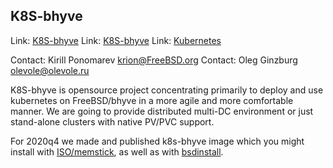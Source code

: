 ## K8S-bhyve ##

Link:	 [K8S-bhyve](https://k8s-bhyve.convectix.com)
Link:	 [K8S-bhyve](https://github.com/k8s-bhyve)
Link:	 [Kubernetes](https://kubernetes.io/)

Contact: Kirill Ponomarev <krion@FreeBSD.org>
Contact: Oleg Ginzburg <olevole@olevole.ru>

K8S-bhyve is opensource project concentrating primarily to deploy and use
kubernetes on FreeBSD/bhyve in a more agile and more comfortable manner.
We are going to provide distributed multi-DC environment or just stand-alone
clusters with native PV/PVC support.

For 2020q4 we made and published k8s-bhyve image which
you might install with [ISO/memstick](https://k8s-bhyve.convectix.com/kbhyve-latest.iso),
as well as with [bsdinstall](http://k8s.bsdstore.ru/auto).
